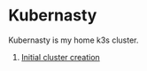 # Kubernasty

Kubernasty is my home k3s cluster.

1. [Initial cluster creation](docs/initial-cluster-creation.md)


